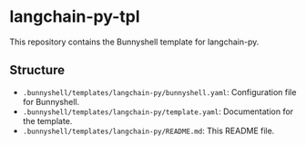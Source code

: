 # langchain-py-tpl
This repository contains the Bunnyshell template for langchain-py.

## Structure
- `.bunnyshell/templates/langchain-py/bunnyshell.yaml`: Configuration file for Bunnyshell.
- `.bunnyshell/templates/langchain-py/template.yaml`: Documentation for the template.
- `.bunnyshell/templates/langchain-py/README.md`: This README file.
